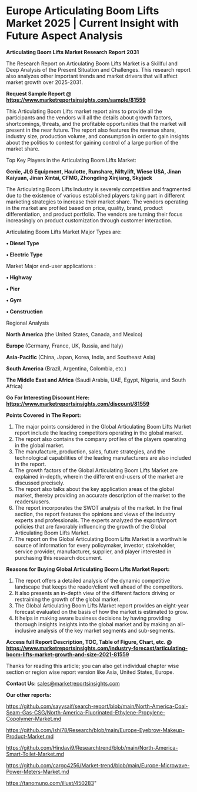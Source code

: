  # Europe Articulating Boom Lifts Market 2025 | Current Insight with Future Aspect Analysis

<strong>Articulating Boom Lifts Market Research Report 2031</strong>

The Research Report on Articulating Boom Lifts Market is a Skillful and Deep Analysis of the Present Situation and Challenges. This research report also analyzes other important trends and market drivers that will affect market growth over 2025-2031.

<strong>Request Sample Report @ <a href=https://www.marketreportsinsights.com/sample/81559>https://www.marketreportsinsights.com/sample/81559</a></strong>

This Articulating Boom Lifts market report aims to provide all the participants and the vendors will all the details about growth factors, shortcomings, threats, and the profitable opportunities that the market will present in the near future. The report also features the revenue share, industry size, production volume, and consumption in order to gain insights about the politics to contest for gaining control of a large portion of the market share.

Top Key Players in the Articulating Boom Lifts Market:

<strong>Genie, JLG Equipment, Haulotte, Runshare, Niftylift, Wiese USA, Jinan Kaiyuan, Jinan Xintai, CFMG, Zhongding Xinjiang, Skyjack</strong>

The Articulating Boom Lifts Industry is severely competitive and fragmented due to the existence of various established players taking part in different marketing strategies to increase their market share. The vendors operating in the market are profiled based on price, quality, brand, product differentiation, and product portfolio. The vendors are turning their focus increasingly on product customization through customer interaction.

Articulating Boom Lifts Market Major Types are:

<strong>• Diesel Type

• Electric Type</strong>

Market Major end-user applications :

<strong>• Highway

• Pier

• Gym

• Construction</strong>

Regional Analysis

</u><strong><b>North America</b></strong> (the United States, Canada, and Mexico)

<strong><b>Europe </b></strong>(Germany, France, UK, Russia, and Italy)

<strong><b>Asia-Pacific</b></strong> (China, Japan, Korea, India, and Southeast Asia)

<strong><b>South America</b></strong> (Brazil, Argentina, Colombia, etc.)

<strong><b>The Middle East and Africa</b></strong> (Saudi Arabia, UAE, Egypt, Nigeria, and South Africa)

<strong>Go For Interesting Discount Here: <a href=https://www.marketreportsinsights.com/discount/81559>https://www.marketreportsinsights.com/discount/81559</a></strong>

<strong>Points Covered in The Report:</strong>
<ol>
  <li>The major points considered in the Global Articulating Boom Lifts Market report include the leading competitors operating in the global market.</li>
  <li>The report also contains the company profiles of the players operating in the global market.</li>
  <li>The manufacture, production, sales, future strategies, and the technological capabilities of the leading manufacturers are also included in the report.</li>
  <li>The growth factors of the Global Articulating Boom Lifts Market are explained in-depth, wherein the different end-users of the market are discussed precisely.</li>
  <li>The report also talks about the key application areas of the global market, thereby providing an accurate description of the market to the readers/users.</li>
  <li>The report incorporates the SWOT analysis of the market. In the final section, the report features the opinions and views of the industry experts and professionals. The experts analyzed the export/import policies that are favorably influencing the growth of the Global Articulating Boom Lifts Market.</li>
  <li>The report on the Global Articulating Boom Lifts Market is a worthwhile source of information for every policymaker, investor, stakeholder, service provider, manufacturer, supplier, and player interested in purchasing this research document.</li>
</ol>
<strong>Reasons for Buying Global Articulating Boom Lifts Market Report:</strong>

<ol>
  <li>The report offers a detailed analysis of the dynamic competitive landscape that keeps the reader/client well ahead of the competitors.</li>
  <li>It also presents an in-depth view of the different factors driving or restraining the growth of the global market.</li>
  <li>The Global Articulating Boom Lifts Market report provides an eight-year forecast evaluated on the basis of how the market is estimated to grow.</li>
  <li>It helps in making aware business decisions by having providing thorough insights insights into the global market and by making an all-inclusive analysis of the key market segments and sub-segments.</li>
</ol>
<strong>Access full Report Description, TOC, Table of Figure, Chart, etc. @ <a href=https://www.marketreportsinsights.com/industry-forecast/articulating-boom-lifts-market-growth-and-size-2021-81559>https://www.marketreportsinsights.com/industry-forecast/articulating-boom-lifts-market-growth-and-size-2021-81559</a></strong>


Thanks for reading this article; you can also get individual chapter wise section or region wise report version like Asia, United States, Europe.

<strong>Contact Us:</strong>
sales@marketreportsinsights.com

<strong>Our other reports:</strong>

<a href=https://github.com/sayysaif/search-report/blob/main/North-America-Coal-Seam-Gas-CSG/North-America-Fluorinated-Ethylene-Propylene-Copolymer-Market.md>https://github.com/sayysaif/search-report/blob/main/North-America-Coal-Seam-Gas-CSG/North-America-Fluorinated-Ethylene-Propylene-Copolymer-Market.md</a>

<a href=https://github.com/Ishi78/Research/blob/main/Europe-Eyebrow-Makeup-Product-Market.md>https://github.com/Ishi78/Research/blob/main/Europe-Eyebrow-Makeup-Product-Market.md</a>

<a href=https://github.com/Hindavi9/Researchtrend/blob/main/North-America-Smart-Toilet-Market.md>https://github.com/Hindavi9/Researchtrend/blob/main/North-America-Smart-Toilet-Market.md</a>

<a href=https://github.com/cargo4256/Market-trend/blob/main/Europe-Microwave-Power-Meters-Market.md>https://github.com/cargo4256/Market-trend/blob/main/Europe-Microwave-Power-Meters-Market.md</a>

<a href=https://tanomuno.com/illust/450283>https://tanomuno.com/illust/450283</a>"
